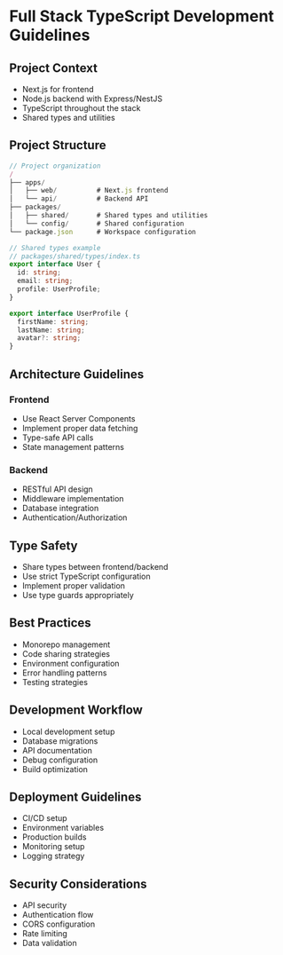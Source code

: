 # Full Stack TypeScript Development Guidelines

## Project Context
- Next.js for frontend
- Node.js backend with Express/NestJS
- TypeScript throughout the stack
- Shared types and utilities

## Project Structure
```typescript
// Project organization
/
├── apps/
│   ├── web/          # Next.js frontend
│   └── api/          # Backend API
├── packages/
│   ├── shared/       # Shared types and utilities
│   └── config/       # Shared configuration
└── package.json      # Workspace configuration

// Shared types example
// packages/shared/types/index.ts
export interface User {
  id: string;
  email: string;
  profile: UserProfile;
}

export interface UserProfile {
  firstName: string;
  lastName: string;
  avatar?: string;
}
```

## Architecture Guidelines
### Frontend
- Use React Server Components
- Implement proper data fetching
- Type-safe API calls
- State management patterns

### Backend
- RESTful API design
- Middleware implementation
- Database integration
- Authentication/Authorization

## Type Safety
- Share types between frontend/backend
- Use strict TypeScript configuration
- Implement proper validation
- Use type guards appropriately

## Best Practices
- Monorepo management
- Code sharing strategies
- Environment configuration
- Error handling patterns
- Testing strategies

## Development Workflow
- Local development setup
- Database migrations
- API documentation
- Debug configuration
- Build optimization

## Deployment Guidelines
- CI/CD setup
- Environment variables
- Production builds
- Monitoring setup
- Logging strategy

## Security Considerations
- API security
- Authentication flow
- CORS configuration
- Rate limiting
- Data validation